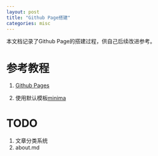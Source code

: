 ```yaml
---
layout: post
title: "Github Page搭建"
categories: misc
---
```

本文档记录了Github Page的搭建过程，供自己后续改进参考。

# 参考教程
1. [Github Pages](https://pages.github.com/)

2. 使用默认模板[minima](https://github.com/jekyll/minima)

# TODO
1. 文章分类系统
2. about.md